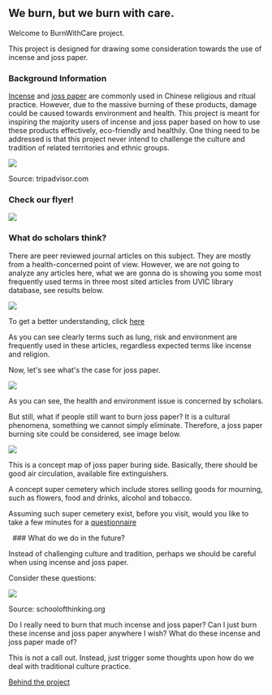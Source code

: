 ## We burn, but we burn with care.

Welcome to BurnWithCare project. 

This project is designed for drawing some consideration towards the use of incense and joss paper.



### Background Information

<a href="https://en.wikipedia.org/wiki/Incense">Incense</a> and <a href="https://en.wikipedia.org/wiki/Joss_paper">joss paper</a> are commonly used in Chinese religious and ritual practice. However, due to the massive burning of these products, damage could be caused towards environment and health. This project is meant for inspiring the majority users of incense and joss paper based on how to use these products effectively, eco-friendly and healthily. One thing need to be addressed is that this project never intend to challenge the culture and tradition of related territories and ethnic groups.

<img src="https://media-cdn.tripadvisor.com/media/photo-s/0e/5b/f3/8e/candles-incense-and-joss.jpg"/>
<p>Source: tripadvisor.com</p>

### Check our flyer!
<img src="https://scontent-sea1-1.xx.fbcdn.net/v/t1.0-9/23032529_1970659396525676_7014121103759761957_n.jpg?oh=529f33024fd177beb7b740292a0876ad&oe=5A775004"/>

### What do scholars think?
<p>There are peer reviewed journal articles on this subject. They are mostly from a health-concerned point of view. However, we are not going to analyze any articles here, what we are gonna do is showing you some most frequently used terms in three most sited articles from UVIC library database, see results below.</p>

<img src="https://scontent-sea1-1.xx.fbcdn.net/v/t1.0-9/22886131_1970668416524774_5479091614506479978_n.jpg?oh=f6b55ef94c55b89c17623f634686f884&oe=5A77FD6F"/>

<p>To get a better understanding, click <a href="https://voyant-tools.org/?corpus=da1ac0f050a3387a76e2db03cee4c48e&visible=45&view=Cirrus">here</a> </p>

<p>As you can see clearly terms such as lung, risk and environment are frequently used in these articles, regardless expected terms like incense and religion.</p>

<p>Now, let's see what's the case for joss paper.</p>
<img src="https://scontent-sea1-1.xx.fbcdn.net/v/t1.0-9/23032516_1970672706524345_5966524318265858386_n.jpg?oh=8b381c70af5d8307440b604ce4aeaf6b&oe=5AA5DD41"/>

<p>As you can see, the health and environment issue is concerned by scholars. 
  
<P>But still, what if people still want to burn joss paper?
  It is a cultural phenomena, something we cannot simply eliminate.
  Therefore, a joss paper burning site could be considered, see image below.</p>
<img src="https://scontent-sea1-1.xx.fbcdn.net/v/t1.0-9/24900086_1986821081576174_3973501341654046225_n.jpg?oh=140690b2887e396f7e041be502b2616a&oe=5ACB3E93"/> 
<p>This is a concept map of joss paper buring side. Basically, there should be good air circulation, available fire extinguishers.</p>

<p>A concept super cemetery which include stores selling goods for mourning, such as flowers, food and drinks, alcohol and tobacco.</p>
<p>Assuming such super cemetery exist, before you visit, would you like to take a few minutes for a <a href="http://philome.la/VincentVastur/joss-paper-testing">questionnaire</a> </p>
  
 ### What do we do in the future?
 <p>Instead of challenging culture and tradition, perhaps we should be careful when using incense and joss paper.</p>
 <p>Consider these questions:</p>
 <img src="http://schoolofthinking.org/wp-content/uploads/2017/08/Emoji_Icon_-_Thinking_grande.png"/>
 <p>Source: schoolofthinking.org</p>
 
 <p>Do I really need to burn that much incense and joss paper?
    Can I just burn these incense and joss paper anywhere I wish?
    What do these incense and joss paper made of?</p>
    
   <p>This is not a call out. Instead, just trigger some thoughts upon how do we deal with traditional culture practice.
  
  
  <a href="https://github.com/VincentRan/BehindBurnWithCare/blob/master/README.md">Behind the project</a>
